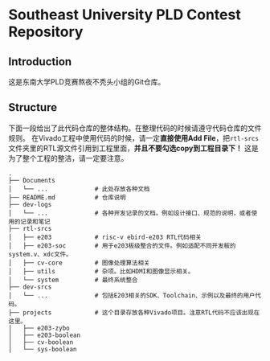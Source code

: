 # Southeast University PLD Contest Repository

## Introduction

这是东南大学PLD竞赛熬夜不秃头小组的Git仓库。

## Structure

下面一段给出了此代码仓库的整体结构。在整理代码的时候请遵守代码仓库的文件规则。
在Vivado工程中使用代码的时候，请一定**直接使用Add File**，把`rtl-srcs`文件夹里的RTL源文件引用到工程里面，**并且不要勾选copy到工程目录下！**
这是为了整个工程的整洁，请一定要注意。

``` Plain Text
.
├── Documents
│   └── ...             # 此处存放各种文档
├── README.md           # 仓库说明
├── dev-logs
│   └── ...             # 各种开发记录的文档。例如设计接口、规范的说明，或者使用的记录和笔记
├── rtl-srcs
│   ├── e203            # risc-v ebird-e203 RTL代码相关
│   ├── e203-soc        # 用于e203板级整合的文件。例如适配不同开发板的system.v、xdc文件。
│   ├── cv-core         # 图像处理算法相关
│   ├── utils           # 杂项。比如HDMI和图像显示相关。
│   └── system          # 最终系统整合
├── dev-srcs
│   └── ...             # 包括E203相关的SDK、Toolchain、示例以及最终的用户代码。
├── projects            # 这个目录存放各种Vivado项目。注意RTL代码不应该出现在这里。
│   ├── e203-zybo
│   ├── e203-boolean
│   ├── cv-boolean
│   └── sys-boolean

```

